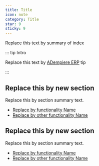 ```yaml
---
title: Title
icon: note
category: Title
star: 9
sticky: 9
---
```


Replace this text by summary of index

::: tip Intro

Replace this text by [ADempiere ERP](http://adempiere.net/) tip

:::

## Replace this by new section
Replace this by section summary text.

- [Replace by functionality Name](replace-by-folder-name)
- [Replace by other functionality Name](replace-by-oter-folder-name)

## Replace this by new section
Replace this by section summary text.

- [Replace by functionality Name](replace-by-folder-name)
- [Replace by other functionality Name](replace-by-oter-folder-name)
